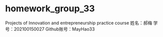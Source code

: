 # homework_group_33
Projects of Innovation and entrepreneurship practice course 
姓名：郝梅
学号：202100150027
Github账号：MayHao33
